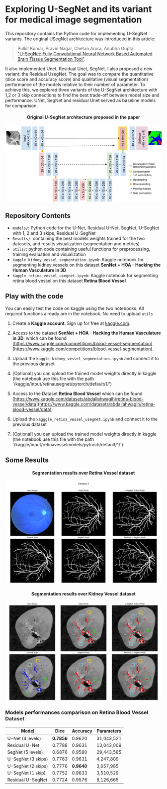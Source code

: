 # Exploring U-SegNet and its variant for medical image segmentation

This repository contains the Python code for implementing U-SegNet variants. The original USegNet architecture was introduced in this article: 

> Pulkit Kumar, Pravin Nagar, Chetan Arora, Anubha Gupta.  
> ["U-SegNet: Fully Convolutional Neural Network Based Automated Brain Tissue Segmentation Tool"](https://arxiv.org/abs/1806.04429).  

It also implemented Unet, Residual Unet, SegNet. I also proposed a new variant: the Residual UsegNet. The goal was to compare the quantitative (dice score and accuracy score) and qualitative (visual segmentation) performance of the models relative to their number of parameter. To achieve this, we explored three variants of the U-SegNet architecture with 1,2 or 3 skip connections to find the best trade-off between model size and performance. UNet, SegNet and residual Unet served as baseline models for comparison.

<h4 style="text-align: center;" >
Original U-SegNet architecture proposed in the paper<br>
<br>
<img src="Usegnet_original_architecture.png" title="Original U-SegNet architecture proposed in the paper">
</h4>

## Repository Contents

- `models/`: Python code for the U-Net, Residual U-Net, SegNet, U-SegNet with 1, 2 and 3 skips, Residual U-SegNet
- `Results/`: containing the best models weights trained for the two datasets, and results visualization (segmentation and metrics)
- `utils/`: python code containing useful functions for preprocessing, training evaluation and visualization
- `kaggle_kidney_vessel_segmentation.ipynb`: Kaggle notebook for segmenting kidney vessels on this dataset **SenNet + HOA - Hacking the Human Vasculature in 3D**
- `kaggle_retina_vessel_usegnet.ipynb`: Kaggle notebook for segmenting retina blood vessel on this dataset **Retina Blood Vessel**

## Play with the code

You can easily test the code on kaggle using the two notebooks. All required functions already are in the notebook. No need to upload `utils`

1. Create a **Kaggle account**. Sign up for free at [kaggle.com](https://www.kaggle.com).
2. Access to the dataset **SenNet + HOA - Hacking the Human Vasculature in 3D**, which can be found [https://www.kaggle.com/competitions/blood-vessel-segmentation](https://www.kaggle.com/competitions/blood-vessel-segmentation).
3. Upload the `kaggle_kidney_vessel_segmentation.ipynb` and connect it to the previous dataset
4. [Optional] you can upload the trained model weights directly in kaggle (the notebook use this file with the path '/kaggle/input/retinausegnet/pytorch/default/1/')


5. Access to the Dataset **Retina Blood Vessel** which can be found [https://www.kaggle.com/datasets/abdallahwagih/retina-blood-vessel/data](https://www.kaggle.com/datasets/abdallahwagih/retina-blood-vessel/data).
6. Upload the `kagggle_retina_vessel_usegnet.ipynb` and connect it to the previous dataset
7. [Optional] you can upload the trained model weights directly in kaggle (the notebook use this file with the path '/kaggle/input/retinavesselmodels/pytorch/default/1/')

## Some Results
<h4 style="text-align: center;" >
Segmentation results over Retina Vessel dataset<br>
<br>
<img src="Results/RetinaVesselDataset/segmentation_images/predictions_1.png" width="500">
</h4>
<h4 style="text-align: center;" >
Segmentation results over Kidney Vessel dataset<br>
<br>
<img src="Results/KidneyVesselDataset/segmenation_images/kidney_predictions_4_cadre.png" width="500">
</h4>


### Models performances comparison on Retina Blood Vessel Dataset

| **Model**             | **Dice**  | **Accuracy**  | **Parameters**  |
|-----------------------|-----------|---------------|-----------------|
| U-Net (4 levels)      | **0.7856**| 0.9620        | 31,043,521      |
| Residual U-Net        | 0.7788    | 0.9631        | 13,043,009      |
| SegNet (5 levels)     | 0.6876    | 0.9580        | 29,443,585      |
| U-SegNet (3 skips)    | 0.7763    | 0.9631        | 4,247,809       |
| U-SegNet (2 skips)    | 0.7776    | **0.9640**    | 3,657,985       |
| U-SegNet (1 skip)     | 0.7752    | 0.9633        | 3,510,529       |
| Residual U-SegNet     | 0.7724    | 0.9576        | 8,126,665       |

